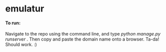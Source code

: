 # emulatur

<h4>To run:</h4>
<p>
  Navigate to the repo using the command line, and type <em> python manage.py runserver </em>.
Then copy and paste the domain name onto a browser.
Ta-da! Should work. :)
  </p>
